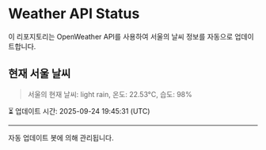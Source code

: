 
# Weather API Status

이 리포지토리는 OpenWeather API를 사용하여 서울의 날씨 정보를 자동으로 업데이트합니다.

## 현재 서울 날씨
> 서울의 현재 날씨: light rain, 온도: 22.53°C, 습도: 98%

⏳ 업데이트 시간: 2025-09-24 19:45:31 (UTC)

---
자동 업데이트 봇에 의해 관리됩니다.
